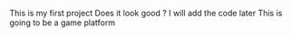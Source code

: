 This is my first project
Does it look good ?
I will add the code later
This is going to be a game platform
